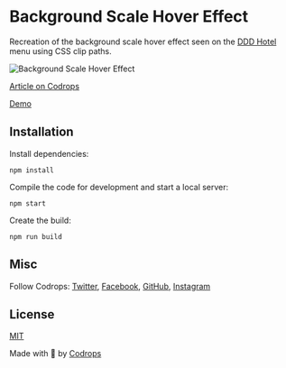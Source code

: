 # Background Scale Hover Effect

Recreation of the background scale hover effect seen on the [DDD Hotel](https://dddhotel.jp/) menu using CSS clip paths.

![Background Scale Hover Effect](https://tympanus.net/codrops/wp-content/uploads/2020/03/BackgroundScaleClip_featured.jpg)

[Article on Codrops](https://tympanus.net/codrops/?p=48414)

[Demo](https://tympanus.net/Development/BackgroundScaleHoverEffect/)


## Installation

Install dependencies:

```
npm install
```

Compile the code for development and start a local server:

```
npm start
```

Create the build:

```
npm run build
```

## Misc

Follow Codrops: [Twitter](http://www.twitter.com/codrops), [Facebook](http://www.facebook.com/codrops), [GitHub](https://github.com/codrops), [Instagram](https://www.instagram.com/codropsss/)

## License
[MIT](LICENSE)

Made with :blue_heart: by [Codrops](http://www.codrops.com)





